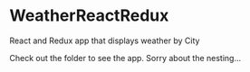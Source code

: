 # WeatherReactRedux
React and Redux app that displays weather by City

Check out the folder to see the app. Sorry about the nesting...
